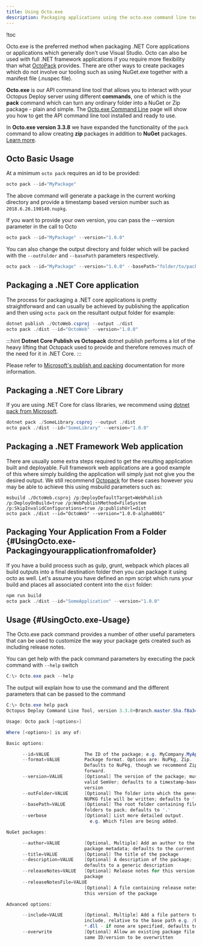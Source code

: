 ```yaml
---
title: Using Octo.exe
description: Packaging applications using the octo.exe command line tool for use in your deployments.
---
```


!toc

Octo.exe is the preferred method when packaging .NET Core applications or applications which generally don't use Visual Studio. Octo can also be used with full .NET framework applications if you require more flexibility than what [OctoPack](/docs/packaging-applications/creating-packages/nuget-packages/using-octopack/index.md) provides. There are other ways to create packages which do not involve our tooling such as using NuGet.exe together with a manifest file (.nuspec file).

 **Octo.exe** is our API command line tool that allows you to interact with your Octopus Deploy server using different **commands**, one of which is the **pack** command which can turn any ordinary folder into a NuGet or Zip package - plain and simple. The [Octo.exe Command Line](/docs/api-and-integration/octo.exe-command-line/index.md) page will show you how to get the API command line tool installed and ready to use.

In **Octo.exe version 3.3.8** we have expanded the functionality of the `pack` command to allow creating **zip** packages in addition to **NuGet** packages. [Learn more](/docs/packaging-applications/creating-packages/creating-zip-packages.md).

## Octo Basic Usage
At a minimum `octo pack` requires an id to be provided:

```powershell
octo pack --id="MyPackage"
```
The above command will generate a package in the current working directory and provide a timestamp based
version number such as `2018.6.26.190140.nupkg`.

If you want to provide your own version, you can pass the --version parameter in the call to Octo
```powershell
octo pack --id="MyPackage" --version="1.0.0"
```
You can also change the output directory and folder which will be packed with the `--outFolder` and `--basePath` parameters respectively.
```powershell
octo pack --id="MyPackage" --version="1.0.0" --basePath="folder/to/pack" --outFolder="destination/folder/path"
```

## Packaging a .NET Core application
The process for packaging a .NET core applications is pretty straightforward and can usually be achieved by publishing the application and then using `octo pack` on the resultant output folder for example:

```powershell
dotnet publish ./OctoWeb.csproj --output ./dist
octo pack ./dist --id="OctoWeb" --version="1.0.0"
```
:::hint
**Dotnet Core Publish vs Octopack**
dotnet publish performs a lot of the heavy lifting that Octopack used to provide and therefore removes much of the need for it in .NET Core.
:::

Please refer to [Microsoft's publish and packing](/docs/deployment-examples/deploying-asp.net-core-web-applications/index.md#DeployoingASP.NETCoreWebApplications-PublishingandPackingtheWebsite) documentation for more information.

## Packaging a .NET Core Library
If you are using .NET Core for class libraries, we recommend using [dotnet pack from Microsoft](https://docs.microsoft.com/en-us/dotnet/core/tools/dotnet-pack).

```powershell
dotnet pack ./SomeLibrary.csproj --output ./dist
octo pack ./dist --id="SomeLibrary" --version="1.0.0"
```

## Packaging a .NET Framework Web application
There are usually some extra steps required to get the resulting application built and deployable. Full framework web applications are a good example of this where simply building the application will simply just not give you the desired output. We still recommend [Octopack](/docs/packaging-applications/creating-packages/nuget-packages/using-octopack/index.md) for these cases however you may be able to achieve this using msbuild parameters such as:
```
msbuild ./OctoWeb.csproj /p:DeployDefaultTarget=WebPublish /p:DeployOnBuild=true /p:WebPublishMethod=FileSystem /p:SkipInvalidConfigurations=true /p:publishUrl=dist
octo pack ./dist --id="OctoWeb" --version="1.0.0-alpha0001"
```

## Packaging Your Application From a Folder {#UsingOcto.exe-Packagingyourapplicationfromafolder}
If you have a build process such as gulp, grunt, webpack which places all build outputs into a final destination folder then you can package it using octo as well. Let's assume you have defined an npm script which runs your build and places all associated content into the `dist` folder:
```powershell
npm run build
octo pack ./dist --id="SomeApplication" --version="1.0.0"
```
## Usage {#UsingOcto.exe-Usage}

The Octo.exe pack command provides a number of other useful parameters that can be used to customize the way your package gets created such as including release notes.

You can get help with the pack command parameters by executing the pack command with `--help` switch
```powershell
C:\> Octo.exe pack --help
```

The output will explain how to use the command and the different parameters that can be passed to the command

```powershell
C:\> Octo.exe help pack
Octopus Deploy Command Line Tool, version 3.3.8+Branch.master.Sha.f8a34fc6097785d7d382ddfaa9a7f009f29bc5fb

Usage: Octo pack [<options>]

Where [<options>] is any of:

Basic options:

      --id=VALUE             The ID of the package; e.g. MyCompany.MyApp
      --format=VALUE         Package format. Options are: NuPkg, Zip.
                             Defaults to NuPkg, though we recommend Zip going
                             forward.
      --version=VALUE        [Optional] The version of the package; must be a
                             valid SemVer; defaults to a timestamp-based
                             version
      --outFolder=VALUE      [Optional] The folder into which the generated
                             NUPKG file will be written; defaults to '.'
      --basePath=VALUE       [Optional] The root folder containing files and
                             folders to pack; defaults to '.'
      --verbose              [Optional] List more detailed output.
                               e.g. Which files are being added.

NuGet packages:

      --author=VALUE         [Optional, Multiple] Add an author to the
                             package metadata; defaults to the current user
      --title=VALUE          [Optional] The title of the package
      --description=VALUE    [Optional] A description of the package;
                             defaults to a generic description
      --releaseNotes=VALUE   [Optional] Release notes for this version of the
                             package
      --releaseNotesFile=VALUE
                             [Optional] A file containing release notes for
                             this version of the package

Advanced options:

      --include=VALUE        [Optional, Multiple] Add a file pattern to
                             include, relative to the base path e.g. /bin/-
                             *.dll - if none are specified, defaults to **
      --overwrite            [Optional] Allow an existing package file of the
                             same ID/version to be overwritten
```

